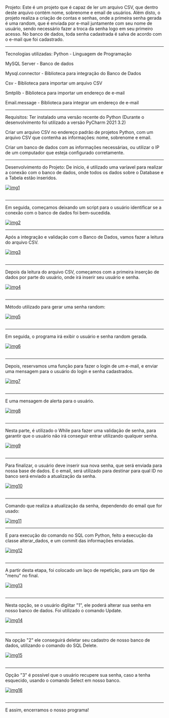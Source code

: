 Projeto:
Este é um projeto que é capaz de ler um arquivo CSV, que dentro deste arquivo contém nome, sobrenome e email de usuários.
Além disto, o projeto realiza a criação de contas e senhas, onde a primeira senha gerada é uma random, que é enviada por e-mail
juntamente com seu nome de usuário, sendo necessário fazer a troca da senha logo em seu primeiro acesso.
No banco de dados, toda senha cadastrada é salva de acordo com o e-mail que foi cadastrado.
_______________________________________________________________________________________________________________________________
Tecnologias utilizadas:
Python - Linguagem de Programação

MySQL Server - Banco de dados

Mysql.connector - Biblioteca para integração do Banco de Dados

Csv - Biblioteca para importar um arquivo CSV

Smtplib - Biblioteca para importar um endereço de e-mail

Email.message - Biblioteca para integrar um endereço de e-mail
_______________________________________________________________________________________________________________________________
Requisitos:
Ter instalado uma versão recente do Python (Durante o desenvolvimento foi utilizado a versão PyCharm 2021 3.2)

Criar um arquivo CSV no endereço padrão de projetos Python, com um arquivo CSV que contenha as informações: nome, sobrenome e email.

Criar um banco de dados com as informações necessárias, ou utilizar o IP de um computador que esteja configurado corretamente.
_______________________________________________________________________________________________________________________________
Desenvolvimento do Projeto:
De início, é utilizado uma varíavel para realizar a conexão com o banco de dados, onde todos os dados sobre o Database e a Tabela estão inseridos.

<a href="https://postimages.org/" target="_blank"><img src="https://i.postimg.cc/Df4ZK2Gd/img1.png" alt="img1"/></a><br/><br/>
_______________________________________________________________________________________________________________________________
Em seguida, começamos deixando um script para o usuário identificar se a conexão com o banco de dados foi bem-sucedida.

<a href='https://postimages.org/' target='_blank'><img src='https://i.postimg.cc/VvKSHYJr/img2.png' border='0' alt='img2'/></a>
_______________________________________________________________________________________________________________________________
Após a integração e validação com o Banco de Dados, vamos fazer a leitura do arquivo CSV.

<a href="https://postimages.org/" target="_blank"><img src="https://i.postimg.cc/m2Qgt88P/img3.png" alt="img3"/></a><br/><br/>
_______________________________________________________________________________________________________________________________
Depois da leitura do arquivo CSV, começamos com a primeira inserção de dados por parte do usuário, onde irá inserir seu usuário e senha.

<a href="https://postimages.org/" target="_blank"><img src="https://i.postimg.cc/DwnysLMB/img4.png" alt="img4"/></a><br/><br/>
_______________________________________________________________________________________________________________________________
Método utilizado para gerar uma senha random:

<a href="https://postimages.org/" target="_blank"><img src="https://i.postimg.cc/YSypJVqs/img5.png" alt="img5"/></a><br/><br/>
____________________________________________________________________________________________________________________________
Em seguida, o programa irá exibir o usuário e senha random gerada.

<a href="https://postimages.org/" target="_blank"><img src="https://i.postimg.cc/3x1rZWM7/img6.png" alt="img6"/></a><br/><br/>
_______________________________________________________________________________________________________________________________
Depois, reservamos uma função para fazer o login de um e-mail, e enviar uma mensagem para o usuário do login e senha cadastrados.

<a href="https://postimages.org/" target="_blank"><img src="https://i.postimg.cc/yYzV40ss/img7.png" alt="img7"/></a><br/><br/>
_______________________________________________________________________________________________________________________________
E uma mensagem de alerta para o usuário.

<a href="https://postimages.org/" target="_blank"><img src="https://i.postimg.cc/6QQWbwwZ/img8.png" alt="img8"/></a><br/><br/>
_______________________________________________________________________________________________________________________________
Nesta parte, é utilizado o While para fazer uma validação de senha, para garantir que o usuário não irá conseguir entrar utilizando qualquer senha.

<a href="https://postimages.org/" target="_blank"><img src="https://i.postimg.cc/dQfVCkrC/img9.png" alt="img9"/></a><br/><br/>
_______________________________________________________________________________________________________________________________
Para finalizar, o usuário deve inserir sua nova senha, que será enviada para nossa base de dados. E o email, será utilizado para destinar para qual ID no banco será enviado a atualização da senha.

<a href="https://postimages.org/" target="_blank"><img src="https://i.postimg.cc/GtvdTmPW/img10.png" alt="img10"/></a><br/><br/>
_______________________________________________________________________________________________________________________________
Comando que realiza a atualização da senha, dependendo do email que for usado:

<a href='https://postimg.cc/xkYxm0v5' target='_blank'><img src='https://i.postimg.cc/BvPddbtr/img11.png' border='0' alt='img11'/></a>
_______________________________________________________________________________________________________________________________
E para execução do comando no SQL com Python, feito a execução da classe alterar_dados, e um commit das informações enviadas.

<a href="https://postimages.org/" target="_blank"><img src="https://i.postimg.cc/SsBmKM9L/img12.png" alt="img12"/></a><br/><br/>
_______________________________________________________________________________________________________________________________
A partir desta etapa, foi colocado um laço de repetição, para um tipo de "menu" no final.

<a href="https://postimages.org/" target="_blank"><img src="https://i.postimg.cc/kgphxqG4/img13.png" alt="img13"/></a><br/><br/>
_______________________________________________________________________________________________________________________________
Nesta opção, se o usuário digiitar "1", ele poderá alterar sua senha em nosso banco de dados. Foi utilizado o comando Update.

<a href="https://postimages.org/" target="_blank"><img src="https://i.postimg.cc/mDQXf9wz/img14.png" alt="img14"/></a><br/><br/>
_______________________________________________________________________________________________________________________________
Na opção "2" ele conseguirá deletar seu cadastro de nosso banco de dados, utilizando o comando do SQL Delete.

<a href="https://postimages.org/" target="_blank"><img src="https://i.postimg.cc/76vsW9gr/img15.png" alt="img15"/></a><br/><br/>
_______________________________________________________________________________________________________________________________
Opção "3" é possível que o usuário recupere sua senha, caso a tenha esquecido, usando o comando Select em nosso banco.

<a href="https://postimages.org/" target="_blank"><img src="https://i.postimg.cc/Rh4PM0sP/img16.png" alt="img16"/></a><br/><br/>
_______________________________________________________________________________________________________________________________
E assim, encerramos o nosso programa!
